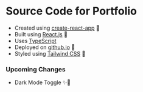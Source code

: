 # Source Code for Portfolio

* Created using [create-react-app](https://create-react-app.dev) 🔨
* Built using [React.js](https://nextjs.org) 🎉
* Uses [TypeScript](https://www.typescriptlang.org/)
* Deployed on [github.io](https://divyansh-dxn.github.io/) 🚀
* Styled using [Tailwind CSS](https://tailwindcss.com) 🎨

### Upcoming Changes 
* Dark Mode Toggle ✨🌙
